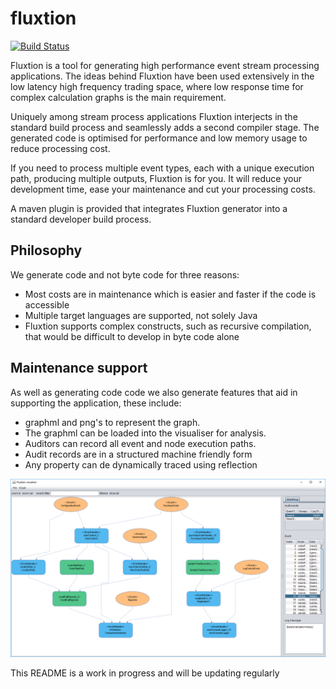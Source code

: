 # fluxtion

[![Build Status](https://travis-ci.org/v12technology/fluxtion.svg?branch=master)](https://travis-ci.org/v12technology/fluxtion)

Fluxtion is a tool for generating high performance event stream processing applications. 
The ideas behind Fluxtion have been used extensively in the low latency high 
frequency trading space, where low response time for complex calculation graphs 
is the main requirement.

Uniquely among stream process applications Fluxtion interjects in the standard build 
process and seamlessly adds a second compiler stage. The generated code is optimised
for performance and low memory usage to reduce processing cost. 

If you need to process multiple event types, each with a unique execution path,
producing multiple outputs, Fluxtion is for you. It will reduce your development
time, ease your maintenance and cut your processing costs.

A maven plugin is provided that integrates Fluxtion generator into a standard developer build process.

## Philosophy
We generate code and not byte code for three reasons: 
* Most costs are in maintenance which is easier and faster if the code is accessible 
* Multiple target languages are supported, not solely Java
* Fluxtion supports complex constructs, such as recursive compilation, that would be difficult to develop in byte code alone


## Maintenance support 
As well as generating code code we also generate features that aid in supporting the 
application, these include:
*  graphml and png's to represent the graph. 
*  The graphml can be loaded into the visualiser for analysis.
*  Auditors can record all event and node execution paths.
*  Audit records are in a structured machine friendly form 
*  Any property can de dynamically traced using reflection

![Visualiser image](images/visualiser_credit.png)

This README is a work in progress and will be updating regularly


